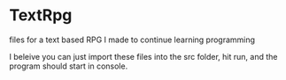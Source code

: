 # TextRpg
files for a text based RPG I made to continue learning programming

I beleive you can just import these files into the src folder, hit run, and the program should start in console.

